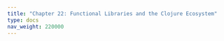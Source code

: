 ```yaml
---
title: "Chapter 22: Functional Libraries and the Clojure Ecosystem"
type: docs
nav_weight: 220000
---
```

